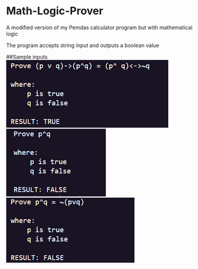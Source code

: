 # Math-Logic-Prover
A modified version of my Pemdas calculator program but with mathematical logic

The program accepts string input and outputs a boolean value

##Sample inputs
![Alt text](image.png) ![Alt text](image-1.png) ![Alt text](image-2.png)
